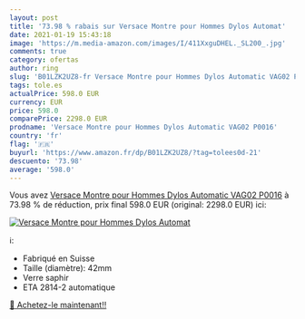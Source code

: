 ```yaml
---
layout: post
title: '73.98 % rabais sur Versace Montre pour Hommes Dylos Automat'
date: 2021-01-19 15:43:18
image: 'https://m.media-amazon.com/images/I/411XxguDHEL._SL200_.jpg'
comments: true
category: ofertas
author: ring
slug: 'B01LZK2UZ8-fr Versace Montre pour Hommes Dylos Automatic VAG02 P0016'
tags: tole.es
actualPrice: 598.0 EUR
currency: EUR
price: 598.0
comparePrice: 2298.0 EUR
prodname: 'Versace Montre pour Hommes Dylos Automatic VAG02 P0016'
country: 'fr'
flag: '🇫🇷'
buyurl: 'https://www.amazon.fr/dp/B01LZK2UZ8/?tag=tolees0d-21'
descuento: '73.98'
average: '598.0'
---
```


Vous avez [Versace Montre pour Hommes Dylos Automatic VAG02 P0016](https://www.amazon.fr/dp/B01LZK2UZ8/?tag=tolees0d-21)  à  73.98 % de réduction, prix final  598.0 EUR (original: 2298.0 EUR) ici:

[![Versace Montre pour Hommes Dylos Automat](https://m.media-amazon.com/images/I/411XxguDHEL._SL200_.jpg)](https://www.amazon.fr/dp/B01LZK2UZ8/?tag=tolees0d-21)

ℹ️:

- Fabriqué en Suisse
- Taille (diamètre): 42mm
- Verre saphir
- ETA 2814-2 automatique

[🛒 Achetez-le maintenant!!](https://www.amazon.fr/dp/B01LZK2UZ8/?tag=tolees0d-21)

